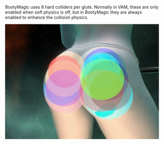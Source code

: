 BootyMagic uses 8 hard colliders per glute. Normally in VAM, these are only enabled when soft physics is off, but in BootyMagic they are always enabled to enhance the collision physics.

![1_0_glute_hard_colliders.jpg](/assets/screens/naturalis/1_0_glute_hard_colliders.jpg)
